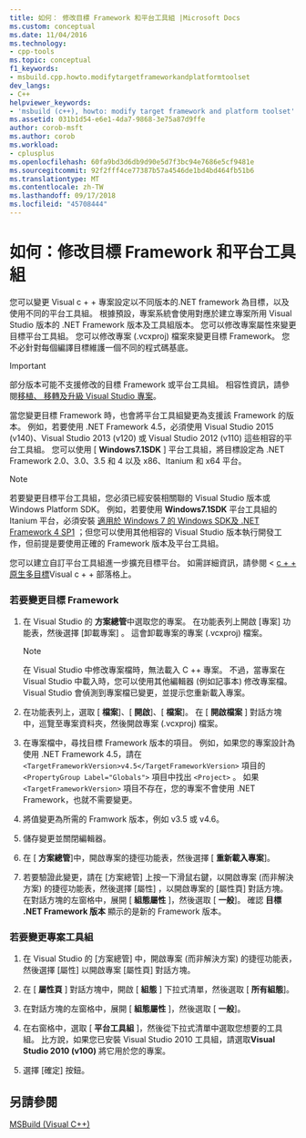 ```yaml
---
title: 如何： 修改目標 Framework 和平台工具組 |Microsoft Docs
ms.custom: conceptual
ms.date: 11/04/2016
ms.technology:
- cpp-tools
ms.topic: conceptual
f1_keywords:
- msbuild.cpp.howto.modifytargetframeworkandplatformtoolset
dev_langs:
- C++
helpviewer_keywords:
- 'msbuild (c++), howto: modify target framework and platform toolset'
ms.assetid: 031b1d54-e6e1-4da7-9868-3e75a87d9ffe
author: corob-msft
ms.author: corob
ms.workload:
- cplusplus
ms.openlocfilehash: 60fa9bd3d6db9d90e5d7f3bc94e7686e5cf9481e
ms.sourcegitcommit: 92f2fff4ce77387b57a4546de1bd4bd464fb51b6
ms.translationtype: MT
ms.contentlocale: zh-TW
ms.lasthandoff: 09/17/2018
ms.locfileid: "45708444"
---
```

# <a name="how-to-modify-the-target-framework-and-platform-toolset"></a>如何：修改目標 Framework 和平台工具組

您可以變更 Visual c + + 專案設定以不同版本的.NET framework 為目標，以及使用不同的平台工具組。 根據預設，專案系統會使用對應於建立專案所用 Visual Studio 版本的 .NET Framework 版本及工具組版本。 您可以修改專案屬性來變更目標平台工具組。 您可以修改專案 (.vcxproj) 檔案來變更目標 Framework。 您不必針對每個編譯目標維護一個不同的程式碼基底。

> [!IMPORTANT]
>  部分版本可能不支援修改的目標 Framework 或平台工具組。 相容性資訊，請參閱[移植、 移轉及升級 Visual Studio 專案](/visualstudio/porting/port-migrate-and-upgrade-visual-studio-projects)。

當您變更目標 Framework 時，也會將平台工具組變更為支援該 Framework 的版本。 例如，若要使用 .NET Framework 4.5，必須使用 Visual Studio 2015 (v140)、Visual Studio 2013 (v120) 或 Visual Studio 2012 (v110) 這些相容的平台工具組。 您可以使用 [ **Windows7.1SDK** ] 平台工具組，將目標設定為 .NET Framework 2.0、3.0、3.5 和 4 以及 x86、Itanium 和 x64 平台。

> [!NOTE]
>  若要變更目標平台工具組，您必須已經安裝相關聯的 Visual Studio 版本或 Windows Platform SDK。 例如，若要使用 **Windows7.1SDK** 平台工具組的 Itanium 平台，必須安裝 [適用於 Windows 7 的 Windows SDK及 .NET Framework 4 SP1](http://www.microsoft.com/download/details.aspx?id=8279) ；但您可以使用其他相容的 Visual Studio 版本執行開發工作，但前提是要使用正確的 Framework 版本及平台工具組。

您可以建立自訂平台工具組進一步擴充目標平台。 如需詳細資訊，請參閱 < [c + + 原生多目標](https://blogs.msdn.microsoft.com/vcblog/2009/12/08/c-native-multi-targeting/)Visual c + + 部落格上。

### <a name="to-change-the-target-framework"></a>若要變更目標 Framework

1. 在 Visual Studio 的 **方案總管**中選取您的專案。 在功能表列上開啟 [專案]  功能表，然後選擇 [卸載專案] 。 這會卸載專案的專案 (.vcxproj) 檔案。

    > [!NOTE]
    >  在 Visual Studio 中修改專案檔時，無法載入 C ++ 專案。 不過，當專案在 Visual Studio 中載入時，您可以使用其他編輯器 (例如記事本) 修改專案檔。 Visual Studio 會偵測到專案檔已變更，並提示您重新載入專案。

1. 在功能表列上，選取 [ **檔案**]、[ **開啟**]、[ **檔案**]。 在 [ **開啟檔案** ] 對話方塊中，巡覽至專案資料夾，然後開啟專案 (.vcxproj) 檔案。

1. 在專案檔中，尋找目標 Framework 版本的項目。 例如，如果您的專案設計為使用 .NET Framework 4.5，請在 `<TargetFrameworkVersion>v4.5</TargetFrameworkVersion>` 項目的 `<PropertyGroup Label="Globals">` 項目中找出 `<Project>` 。 如果 `<TargetFrameworkVersion>` 項目不存在，您的專案不會使用 .NET Framework，也就不需要變更。

1. 將值變更為所需的 Framwork 版本，例如 v3.5 或 v4.6。

1. 儲存變更並關閉編輯器。

1. 在 [ **方案總管**]中，開啟專案的捷徑功能表，然後選擇 [ **重新載入專案**]。

1. 若要驗證此變更，請在 [方案總管] 上按一下滑鼠右鍵，以開啟專案 (而非解決方案) 的捷徑功能表，然後選擇 [屬性]  ，以開啟專案的 [屬性頁]  對話方塊。 在對話方塊的左窗格中，展開 [ **組態屬性** ]，然後選取 [ **一般**]。 確認 **目標 .NET Framework 版本** 顯示的是新的  Framework 版本。

### <a name="to-change-the-project-toolset"></a>若要變更專案工具組

1. 在 Visual Studio 的 [方案總管] 中，開啟專案 (而非解決方案) 的捷徑功能表，然後選擇 [屬性]  以開啟專案 [屬性頁]  對話方塊。

1. 在 [ **屬性頁** ] 對話方塊中，開啟 [ **組態** ] 下拉式清單，然後選取 [ **所有組態**]。

1. 在對話方塊的左窗格中，展開 [ **組態屬性** ]，然後選取 [ **一般**]。

1. 在右窗格中，選取 [ **平台工具組** ]，然後從下拉式清單中選取您想要的工具組。 比方說，如果您已安裝 Visual Studio 2010 工具組，請選取**Visual Studio 2010 (v100)** 將它用於您的專案。

1. 選擇 [確定]  按鈕。

## <a name="see-also"></a>另請參閱

[MSBuild (Visual C++)](../build/msbuild-visual-cpp.md)